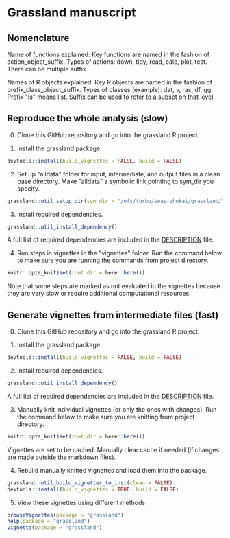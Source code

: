 # Grassland manuscript

## Nomenclature
Name of functions explained:
Key functions are named in the fashion of action_object_suffix.
Types of actions: down, tidy, read, calc, plot, test.
There can be multiple suffix.

Names of R objects explained:
Key R objects are named in the fashion of prefix_class_object_suffix.
Types of classes (example): dat, v, ras, df, gg.
Prefix "ls" means list.
Suffix can be used to refer to a subset on that level.

## Reproduce the whole analysis (slow)
0. Clone this GitHub repository and go into the grassland R project.

1. Install the grassland package.
```R
devtools::install(build_vignettes = FALSE, build = FALSE)
```

2. Set up "alldata" folder for input, intermediate, and output files in a clean base directory. Make "alldata" a symbolic link pointing to sym_dir you specify. 
```R
grassland::util_setup_dir(sym_dir = "/nfs/turbo/seas-zhukai/grassland/")
```
3. Install required dependencies.
```R
grassland::util_install_dependency()
```
A full list of required dependencies are included in the [DESCRIPTION](https://github.com/zhulabgroup/grassland/blob/5dd3b55c63894f3bd72a163f3e8c948342af0f99/DESCRIPTION) file.

4. Run steps in vignettes in the "vignettes" folder. Run the command below to make sure you are running the commands from project directory.
```R
knitr::opts_knit$set(root.dir = here::here())
```
Note that some steps are marked as not evaluated in the vignettes because they are very slow or require additional computational resources.

## Generate vignettes from intermediate files (fast)
0. Clone this GitHub repository and go into the grassland R project.

1. Install the grassland package.
```R
devtools::install(build_vignettes = FALSE, build = FALSE)
```
2. Install required dependencies.
```R
grassland::util_install_dependency()
```
A full list of required dependencies are included in the [DESCRIPTION](https://github.com/zhulabgroup/grassland/blob/5dd3b55c63894f3bd72a163f3e8c948342af0f99/DESCRIPTION) file.

3. Manually knit individual vignettes (or only the ones with changes). Run the command below to make sure you are knitting from project directory.
```R
knitr::opts_knit$set(root.dir = here::here())
```
Vignettes are set to be cached. Manually clear cache if needed (if changes are made outside the markdown files).

4. Rebuild manually knitted vignettes and load them into the package.
```R
grassland::util_build_vignettes_to_inst(clean = FALSE)
devtools::install(build_vignettes = TRUE, build = FALSE)
```

5. View these vignettes using different methods.
```R
browseVignettes(package = "grassland")
help(package = "grassland")
vignette(package = "grassland")
```
